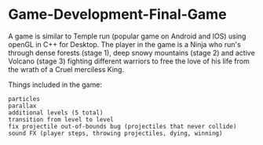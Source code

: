 # Game-Development-Final-Game

A game is similar to Temple run (popular game on Android and IOS) using openGL in C++ for Desktop. 
The player in the game is a Ninja who run's through dense forests (stage 1), deep snowy mountains (stage 2) and active Volcano (stage 3) fighting different warriors to free the love of his life from the wrath of a Cruel merciless King.

Things included in the game:

```menus (start, continue, credits, exit)
particles
parallax
additional levels (5 total)
transition from level to level
fix projectile out-of-bounds bug (projectiles that never collide)
sound FX (player steps, throwing projectiles, dying, winning)
```
